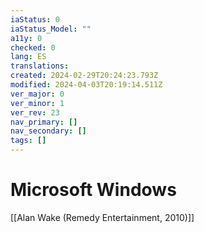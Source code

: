 ```yaml
---
iaStatus: 0
iaStatus_Model: ""
a11y: 0
checked: 0
lang: ES
translations: 
created: 2024-02-29T20:24:23.793Z
modified: 2024-04-03T20:19:14.511Z
ver_major: 0
ver_minor: 1
ver_rev: 23
nav_primary: []
nav_secondary: []
tags: []
---
```

# Microsoft Windows

[[Alan Wake (Remedy Entertainment, 2010)]]